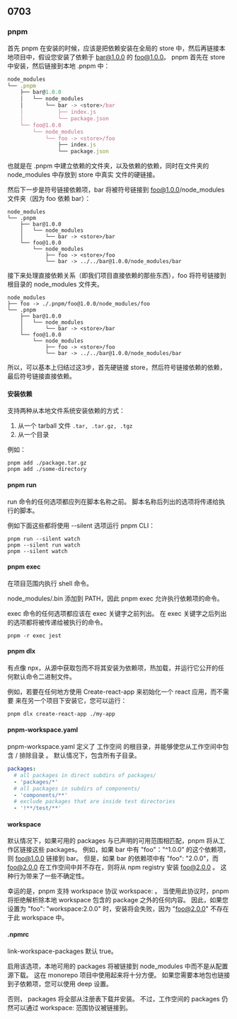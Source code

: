 ## 0703   

### pnpm    

首先 pnpm 在安装的时候，应该是把依赖安装在全局的 store 中，然后再链接本地项目中，假设您安装了依赖于 bar@1.0.0 的 foo@1.0.0。 pnpm 首先在 store 中安装，然后链接到本地 .pnpm 中：   

```ts
node_modules
└── .pnpm
    ├── bar@1.0.0
    │   └── node_modules
    │       └── bar -> <store>/bar
    │           ├── index.js
    │           └── package.json
    └── foo@1.0.0
        └── node_modules
            └── foo -> <store>/foo
                ├── index.js
                └── package.json
```     

也就是在 .pnpm 中建立依赖的文件夹，以及依赖的依赖，同时在文件夹的 node_modules 中存放到 store 中真实
文件的硬链接。   

然后下一步是符号链接依赖项，bar 将被符号链接到 foo@1.0.0/node_modules 文件夹（因为 foo 依赖 bar）：   

```
node_modules
└── .pnpm
    ├── bar@1.0.0
    │   └── node_modules
    │       └── bar -> <store>/bar
    └── foo@1.0.0
        └── node_modules
            ├── foo -> <store>/foo
            └── bar -> ../../bar@1.0.0/node_modules/bar
```     

接下来处理直接依赖关系（即我们项目直接依赖的那些东西），foo 将符号链接到根目录的 node_modules 文件夹。    

```
node_modules
├── foo -> ./.pnpm/foo@1.0.0/node_modules/foo
└── .pnpm
    ├── bar@1.0.0
    │   └── node_modules
    │       └── bar -> <store>/bar
    └── foo@1.0.0
        └── node_modules
            ├── foo -> <store>/foo
            └── bar -> ../../bar@1.0.0/node_modules/bar
```    

所以，可以基本上归结过这3步，首先硬链接 store，然后符号链接依赖的依赖，最后符号链接直接依赖。    

#### 安装依赖

支持两种从本地文件系统安装依赖的方式：   

1. 从一个 tarball 文件 `.tar, .tar.gz, .tgz` 
2. 从一个目录    

例如：    

```
pnpm add ./package.tar.gz
pnpm add ./some-directory
```     

#### pnpm run    

run 命令的任何选项都应列在脚本名称之前。 脚本名称后列出的选项将传递给执行的脚本。    

例如下面这些都将使用 --silent 选项运行 pnpm CLI：    

```shell
pnpm run --silent watch
pnpm --silent run watch
pnpm --silent watch
```    

#### pnpm exec    

在项目范围内执行 shell 命令。

node_modules/.bin 添加到 PATH，因此 pnpm exec 允许执行依赖项的命令。   

exec 命令的任何选项都应该在 exec 关键字之前列出。 在 exec 关键字之后列出的选项都将被传递给被执行的命令。     

```shell
pnpm -r exec jest
```   

#### pnpm dlx   

有点像 npx，从源中获取包而不将其安装为依赖项，热加载，并运行它公开的任何默认命令二进制文件。

例如，若要在任何地方使用 Create-react-app 来初始化一个 react 应用，而不需要 来在另一个项目下安装它，您可以运行：     

```bash
pnpm dlx create-react-app ./my-app
```   

#### pnpm-workspace.yaml    

pnpm-workspace.yaml 定义了 工作空间 的根目录，并能够使您从工作空间中包含 / 排除目录 。 默认情况下，包含所有子目录。    

```yaml
packages:
  # all packages in direct subdirs of packages/
  - 'packages/*'
  # all packages in subdirs of components/
  - 'components/**'
  # exclude packages that are inside test directories
  - '!**/test/**'
```    

#### workspace    

默认情况下，如果可用的 packages 与已声明的可用范围相匹配，pnpm 将从工作区链接这些 packages。 例如，如果 bar 中有 "foo"："^1.0.0" 的这个依赖项，则 foo@1.0.0 链接到 bar。 但是，如果 bar 的依赖项中有 "foo": "2.0.0"，而 foo@2.0.0 在工作空间中并不存在，则将从 npm registry 安装 foo@2.0.0 。 这种行为带来了一些不确定性。

幸运的是，pnpm 支持 workspace 协议 workspace: 。 当使用此协议时，pnpm 将拒绝解析除本地 workspace 包含的 package 之外的任何内容。 因此，如果您设置为 "foo": "workspace:2.0.0" 时，安装将会失败，因为 "foo@2.0.0" 不存在于此 workspace 中。

#### .npmrc

link-workspace-packages 默认 true。   

启用该选项，本地可用的 packages 将被链接到 node_modules 中而不是从配置源下载。 这在 monorepo 项目中使用起来将十分方便。 如果您需要本地包也链接到子依赖项，您可以使用 deep 设置。

否则， packages 将全部从注册表下载并安装。 不过，工作空间的 packages 仍然可以通过 workspace: 范围协议被链接到。



